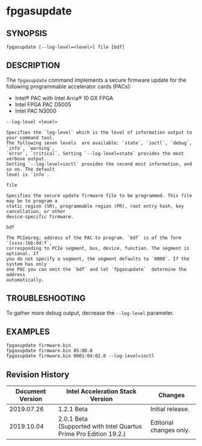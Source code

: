 # fpgasupdate #

## SYNOPSIS ##

`fpgasupdate [--log-level=<level>] file [bdf]`

## DESCRIPTION ##

The ```fpgasupdate``` command implements a secure firmware update for the following programmable accelerator cards (PACs):
* Intel&reg; PAC with Intel Arria&reg; 10 GX FPGA
* Intel FPGA PAC D5005
* Intel PAC N3000

`--log-level <level>`

    Specifies the `log-level` which is the level of information output to your command tool.
    The following seven levels  are available: `state`, `ioctl`, `debug`, `info`, `warning`,
    `error`, `critical`. Setting `--log-level=state` provides the most verbose output.
    Setting `--log-level=ioctl` provides the second most information, and so on. The default
    level is `info`. 

`file`

    Specifies the secure update firmware file to be programmed. This file may be to program a
    static region (SR), programmable region (PR), root entry hash, key cancellation, or other
    device-specific firmware.

`bdf`

    The PCIe&reg; address of the PAC to program. `bdf` is of the form `[ssss:]bb:dd:f`,
    corresponding to PCIe segment, bus, device, function. The segment is optional. If
    you do not specify a segment, the segment defaults to `0000`. If the system has only
    one PAC you can omit the `bdf` and let `fpgasupdate`  determine the address
    automatically.

## TROUBLESHOOTING ##

To gather more debug output, decrease the `--log-level` parameter. 

## EXAMPLES ##

`fpgasupdate firmware.bin`<br>
`fpgasupdate firmware.bin 05:00.0`<br>
`fpgasupdate firmware.bin 0001:04:02.0 --log-level=ioctl`

## Revision History ##

 | Document Version |  Intel Acceleration Stack Version  | Changes  |
 | ---------------- |------------------------------------|----------|
 |2019.07.26 | 1.2.1 Beta | Initial release. |
 |2019.10.04 | 2.0.1 Beta <br> (Supported with Intel Quartus Prime Pro Edition 19.2.) | Editorial changes only. |
